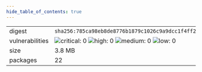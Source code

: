 ```yaml
---
hide_table_of_contents: true
---
```


<table>
<tr><td>digest</td><td><code>sha256:785ca98eb8de8776b1879c1026c9a9dcc1f4ff29126e19fed093d7aaf80320bb</code></td><tr><tr><td>vulnerabilities</td><td><img alt="critical: 0" src="https://img.shields.io/badge/critical-0-lightgrey"/> <img alt="high: 0" src="https://img.shields.io/badge/high-0-lightgrey"/> <img alt="medium: 0" src="https://img.shields.io/badge/medium-0-lightgrey"/> <img alt="low: 0" src="https://img.shields.io/badge/low-0-lightgrey"/> <!-- unspecified: 0 --></td></tr>
<tr><td>size</td><td>3.8 MB</td></tr>
<tr><td>packages</td><td>22</td></tr>
</table>
</details></table>
</details>

<table></table>

